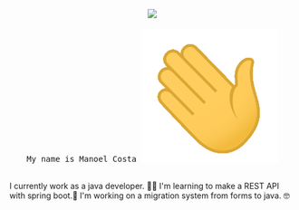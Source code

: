 <!--
Gif hello world.
-->
<p align="center">
    <img src="https://media.giphy.com/media/lcs5BL0NIM4WMv61a9/giphy.gif" width="170px">
    <br><br>


<!-- Frases iniciais -->

<samp>
    My name is Manoel Costa <img src= "https://github.com/ManoelSCosta/ManoelSCosta/blob/b240afb37dcf7dc92aa0238a307d36c5d121ba37/assets/wave.gif">
    
<br><r>
    I currently work as a java developer. :man_technologist: 
    I'm learning to make a REST API with spring boot.:leaves: 
    I'm working on a migration system from forms to java. 🤓
<br><br>

</samp>

</p>

<!--
**ManoelSCosta/ManoelSCosta** is a ✨ _special_ ✨ repository because its `README.md` (this file) appears on your GitHub profile.

Here are some ideas to get you started:

- 🔭 I’m currently working on ...
- 🌱 I’m currently learning ...
- 👯 I’m looking to collaborate on ...
- 🤔 I’m looking for help with ...
- 💬 Ask me about ...
- 📫 How to reach me: ...
- 😄 Pronouns: ...
- ⚡ Fun fact: ...
-->
